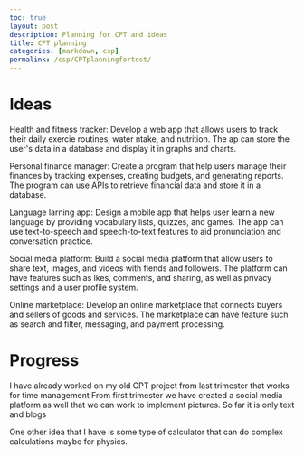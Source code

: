 ```yaml
---
toc: true
layout: post
description: Planning for CPT and ideas
title: CPT planning
categories: [markdown, csp]
permalink: /csp/CPTplanningfortest/
---
```


# Ideas
Health and fitness tracker: Develop a web app that allows users to track their daily exercie routines, water ntake, and nutrition. The ap can store the user's data in a database and display it in graphs and charts.

Personal finance manager: Create a program that help users manage their finances by tracking expenses, creating budgets, and generating reports. The program can use APIs to retrieve financial data and store it in a database.

Language larning app: Design a mobile app that helps user learn a new language by providing vocabulary lists, quizzes, and games. The app can use text-to-speech and speech-to-text features to aid pronunciation and conversation practice.

Social media platform: Build a social media platform that allow users to share text, images, and videos with fiends and followers. The platform can have features such as lkes, comments, and sharing, as well as privacy settings and a user profile system.

Online marketplace: Develop an online marketplace that connects buyers and sellers of goods and services. The marketplace can have feature such as search and filter, messaging, and payment processing.


# Progress

I have already worked on my old CPT project from last trimester that works for time management
From first trimester we have created a social media platform as well that we can work to implement pictures. So far it is only text and blogs
 

One other idea that I have is some type of calculator that can do complex calculations maybe for physics.
